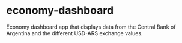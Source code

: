 # economy-dashboard
Economy dashboard app that displays data from the Central Bank of Argentina and the different USD-ARS exchange values.
